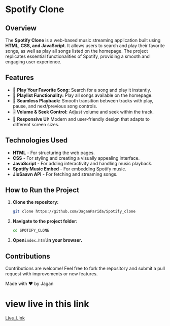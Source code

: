 # Spotify Clone

## Overview

The **Spotify Clone** is a web-based music streaming application built using **HTML, CSS, and JavaScript**. It allows users to search and play their favorite songs, as well as play all songs listed on the homepage. The project replicates essential functionalities of Spotify, providing a smooth and engaging user experience.

## Features

- 🎵 **Play Your Favorite Song:** Search for a song and play it instantly.
- 📜 **Playlist Functionality:** Play all songs available on the homepage.
- 🔄 **Seamless Playback:** Smooth transition between tracks with play, pause, and next/previous song controls.
- 🎚 **Volume & Seek Control:** Adjust volume and seek within the track.
- 🎨 **Responsive UI:** Modern and user-friendly design that adapts to different screen sizes.

## Technologies Used

- **HTML** - For structuring the web pages.
- **CSS** - For styling and creating a visually appealing interface.
- **JavaScript** - For adding interactivity and handling music playback.
- **Spotify Music Embed** - For embedding Spotify music.
- **JioSaavn API** - For fetching and streaming songs.

## How to Run the Project

1. **Clone the repository:**
   ```sh
   git clone https://github.com/JaganParida/Spotify_clone
   ```
2. **Navigate to the project folder:**
   ```sh
   cd SPOTIFY_CLONE
   ```
3. **Open**`index.html`**in your browser.**

## Contributions

Contributions are welcome! Feel free to fork the repository and submit a pull request with improvements or new features.

Made with ❤️ by Jagan

# view live in this link

<a href="https://jaganparida.github.io/Spotify_clone/" target="_blank">Live_Link</a>
